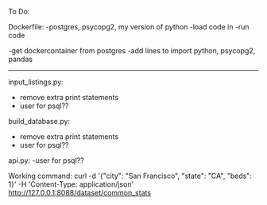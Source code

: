 To Do:

Dockerfile:
-postgres, psycopg2, my version of python
-load code in
-run code

-get dockercontainer from postgres
-add lines to import python, psycopg2, pandas

-------------------------------------

input_listings.py:
- remove extra print statements
- user for psql??

build_database.py:
- remove extra print statements
- user for psql??

api.py:
-user for psql??



Working command:
curl -d '{"city": "San Francisco", "state": "CA", "beds": 1}' -H 'Content-Type: application/json' http://127.0.0.1:8088/dataset/common_stats